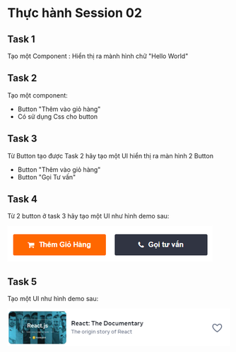 # Thực hành Session 02
## Task 1

Tạo một Component : Hiển thị ra mành hình chữ "Hello World"
## Task 2

Tạo một component: 

- Button "Thêm vào giỏ hàng"
- Có sử dụng Css cho button

## Task 3

Từ Button tạo được Task 2 hãy tạo một UI hiển thị ra màn hình 2 Button

- Button  "Thêm vào giỏ hàng"
- Button  "Gọi Tư vấn"


## Task 4

Từ 2 button ở task 3 hãy tạo một UI như hình demo sau:

![button](../img/button-shop.png)


## Task 5

Tạo một UI như hình demo sau:

![video](video.png)